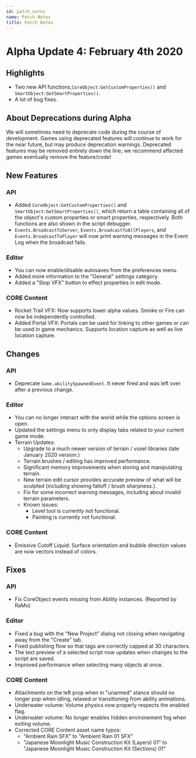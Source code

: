 ```yaml
---
id: patch_notes
name: Patch Notes
title: Patch Notes
---
```


# Alpha Update 4: February 4th 2020

## Highlights

- Two new API functions,`CoreObject:GetCustomProperties()` and `SmartObject:GetSmartProperties()`.
- A lot of bug fixes.

## About Deprecations during Alpha

We will sometimes need to deprecate code during the course of development.
Games using deprecated features will continue to work for the near future, but may produce deprecation warnings. Deprecated features may be removed entirely down the line; we recommend affected games eventually remove the feature/code!

## New Features

### API

- Added `CoreObject:GetCustomProperties()` and `SmartObject:GetSmartProperties()`, which return a table containing all of the object's custom properties or smart properties, respectively. Both functions are also shown in the script debugger.
- `Events.BroadcastToServer`, `Events.BroadcastToAllPlayers`, and `Events.BroadcastToPlayer` will now print warning messages in the Event Log when the broadcast fails.

### Editor

- You can now enable/disable autosaves from the preferences menu.
- Added more information to the "General" settings category.
- Added a "Stop VFX" button to effect properties in edit mode.

### CORE Content

- Rocket Trail VFX: Now supports lower alpha values. Smoke or Fire can now be independently controlled.
- Added Portal VFX: Portals can be used for linking to other games or can be used in game mechanics. Supports location capture as well as live location capture.

## Changes

### API

- Deprecate `Game.abilitySpawnedEvent`. It never fired and was left over after a previous change.

### Editor

- You can no longer interact with the world while the options screen is open.
- Updated the settings menu to only display tabs related to your current game mode.
- Terrain Updates:
    - Upgrade to a much newer version of terrain / voxel libraries (late January 2020 version.)
    - Terrain brushes / editing has improved performance.
    - Significant memory improvements when storing and manipulating terrain.
    - New terrain edit cursor provides accurate preview of what will be sculpted (including showing falloff / brush sharpness.).
    - Fix for some incorrect warning messages, including about invalid terrain parameters.
    - Known issues:
        - Level tool is currently not functional.
        - Painting is currently not functional.

### CORE Content

- Emissive Cutoff Liquid: Surface orientation and bubble direction values are now vectors instead of colors.

## Fixes

### API

- Fix CoreObject events missing from Ability instances. (Reported by RaMo)

### Editor

- Fixed a bug with the "New Project" dialog not closing when navigating away from the "Create" tab.
- Fixed publishing flow so that tags are correctly capped at 30 characters.
- The text preview of a selected script now updates when changes to the script are saved.
- Improved performance when selecting many objects at once.

### CORE Content

- Attachments on the left prop when in "unarmed" stance should no longer pop when idling, relaxed or transitioning from ability animations.
- Underwater volume: Volume physics now properly respects the enabled flag.
- Underwater volume: No longer enables hidden environement fog when exiting volume.
- Corrected CORE Content asset name typos:
    - "Ambient Rain SFX" to "Ambient Rain 01 SFX"
    - "Japanese Moonlight Music Construction Kit (Layers) 01" to "Japanese Moonlight Music Construction Kit (Sections) 01"
